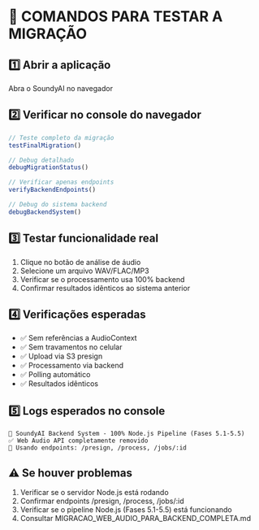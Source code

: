 # 🎯 COMANDOS PARA TESTAR A MIGRAÇÃO

## 1️⃣ Abrir a aplicação
Abra o SoundyAI no navegador

## 2️⃣ Verificar no console do navegador
```javascript
// Teste completo da migração
testFinalMigration()

// Debug detalhado
debugMigrationStatus()

// Verificar apenas endpoints
verifyBackendEndpoints()

// Debug do sistema backend
debugBackendSystem()
```

## 3️⃣ Testar funcionalidade real
1. Clique no botão de análise de áudio
2. Selecione um arquivo WAV/FLAC/MP3
3. Verificar se o processamento usa 100% backend
4. Confirmar resultados idênticos ao sistema anterior

## 4️⃣ Verificações esperadas
- ✅ Sem referências a AudioContext
- ✅ Sem travamentos no celular
- ✅ Upload via S3 presign
- ✅ Processamento via backend
- ✅ Polling automático
- ✅ Resultados idênticos

## 5️⃣ Logs esperados no console
```
🚀 SoundyAI Backend System - 100% Node.js Pipeline (Fases 5.1-5.5)
✅ Web Audio API completamente removido
🎯 Usando endpoints: /presign, /process, /jobs/:id
```

## ⚠️ Se houver problemas
1. Verificar se o servidor Node.js está rodando
2. Confirmar endpoints /presign, /process, /jobs/:id
3. Verificar se o pipeline Node.js (Fases 5.1-5.5) está funcionando
4. Consultar MIGRACAO_WEB_AUDIO_PARA_BACKEND_COMPLETA.md
